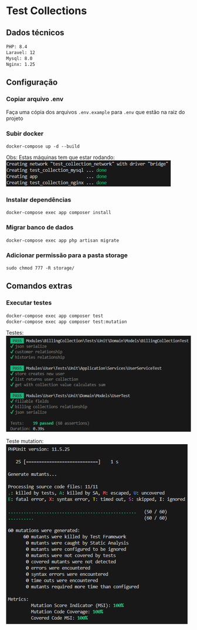 # Test Collections

## Dados técnicos

```
PHP: 8.4
Laravel: 12
Mysql: 8.0
Nginx: 1.25
```


## Configuração

### Copiar arquivo .env

Faça uma cópia dos arquivos `.env.example` para `.env` que estão na raiz do projeto


### Subir docker

```
docker-compose up -d --build
```

Obs: Estas máquinas tem que estar rodando:<br>
![docker](docs/containers.png)

### Instalar dependências

```
docker-compose exec app composer install
```

### Migrar banco de dados

```
docker-compose exec app php artisan migrate
```

### Adicionar permissão para a pasta storage

```
sudo chmod 777 -R storage/
```

## Comandos extras

### Executar testes

```
docker-compose exec app composer test
docker-compose exec app composer test:mutation
```

Testes:<br>
![test](docs/test.png)

Teste mutation:<br>
![testMutation](docs/testMutation.png)
